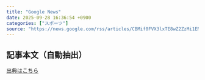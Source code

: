 ```yaml
---
title: "Google News"
date: 2025-09-28 16:36:54 +0900
categories: ["スポーツ"]
source: "https://news.google.com/rss/articles/CBMif0FVX3lxTE8wZ2ZzMi1EMTFSZkJPSFNHS3M3RHgxMjNRTDQxZnlKclhrbldLdG5ZelVldVdnV191NkpsWE9VcmlUcjgtNE50bkpXb1BscklNYUNldlF1d1VoUnpNTDUwMHlOVU0yWmhxNkdqeWpwVURDMUxiQy1XeW82UlVOVmM?oc=5"
---
```


## 記事本文（自動抽出）
<body class="y0K44d EA71Tc" id="readabilityBody"></body>

[出典はこちら](https://news.google.com/rss/articles/CBMif0FVX3lxTE8wZ2ZzMi1EMTFSZkJPSFNHS3M3RHgxMjNRTDQxZnlKclhrbldLdG5ZelVldVdnV191NkpsWE9VcmlUcjgtNE50bkpXb1BscklNYUNldlF1d1VoUnpNTDUwMHlOVU0yWmhxNkdqeWpwVURDMUxiQy1XeW82UlVOVmM?oc=5)
